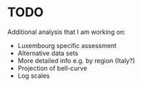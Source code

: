 # TODO

Additional analysis that I am working on:

* Luxembourg specific assessment
* Alternative data sets
* More detailed info e.g. by region (Italy?)
* Projection of bell-curve
* Log scales
